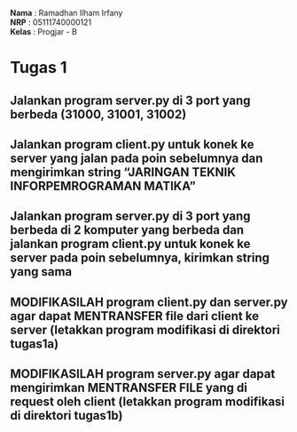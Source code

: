 **Nama**  : Ramadhan Ilham Irfany<br>
**NRP**   : 05111740000121<br>
**Kelas** : Progjar - B

# Tugas 1
## Jalankan program server.py di 3 port yang berbeda (31000, 31001, 31002) 


## Jalankan program client.py untuk konek ke server yang jalan pada poin sebelumnya dan mengirimkan string “JARINGAN TEKNIK INFORPEMROGRAMAN MATIKA” 
    

## Jalankan program server.py di 3 port yang berbeda di 2 komputer yang berbeda dan jalankan program client.py untuk konek ke server pada poin sebelumnya, kirimkan string yang sama


## MODIFIKASILAH program client.py dan server.py agar dapat MENTRANSFER file dari client ke server (letakkan program modifikasi di direktori tugas1a)


## MODIFIKASILAH program server.py agar dapat mengirimkan MENTRANSFER FILE yang di request oleh client (letakkan program modifikasi di direktori tugas1b) 
